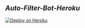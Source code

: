 ## ***Auto-Filter-Bot-Heroku*** 
[![Deploy on Heroku](https://www.herokucdn.com/deploy/button.svg)](https://dashboard.heroku.com/new?template=https://github.com/Tamilupdates/Merge-Premium-Bot-Heroku)
